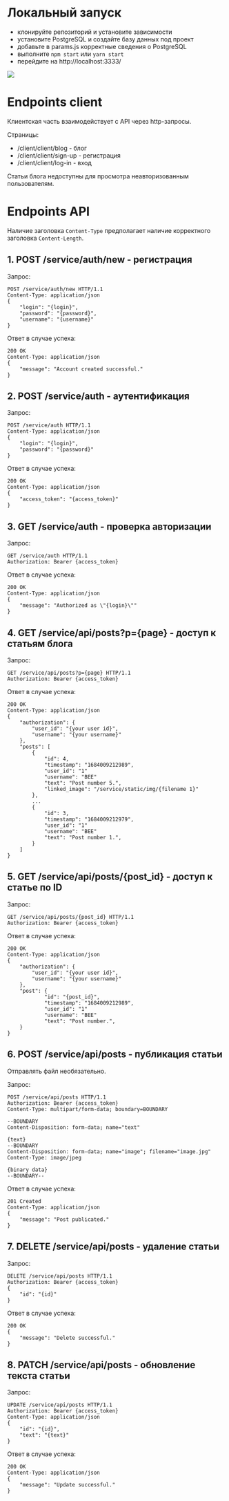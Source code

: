 # Локальный запуск

- клонируйте репозиторий и установите зависимости
- установите PostgreSQL и создайте базу данных под проект
- добавьте в params.js корректные сведения о PostgreSQL
- выполните `npm start` или `yarn start`
- перейдите на http://localhost:3333/

![](README/example.png)

# Endpoints client

Клиентская часть взаимодействует с API через http-запросы.

Страницы:
- /client/client/blog - блог
- /client/client/sign-up - регистрация
- /client/client/log-in - вход

Статьи блога недоступны для просмотра неавторизованным пользователям.

# Endpoints API

Наличие заголовка `Content-Type` предполагает наличие корректного заголовка `Content-Length`.

## 1. POST /service/auth/new - регистрация

Запрос:

```http
POST /service/auth/new HTTP/1.1
Content-Type: application/json
{
    "login": "{login}",
    "password": "{password}",
    "username": "{username}"
}
```

Ответ в случае успеха:

```http
200 OK
Content-Type: application/json
{
    "message": "Account created successful."
}
```

## 2. POST /service/auth - аутентификация

Запрос:

```http
POST /service/auth HTTP/1.1
Content-Type: application/json
{
    "login": "{login}",
    "password": "{password}"
}
```

Ответ в случае успеха:

```http
200 OK
Content-Type: application/json
{
    "access_token": "{access_token}"
}
```

## 3. GET /service/auth - проверка авторизации

Запрос:

```http
GET /service/auth HTTP/1.1
Authorization: Bearer {access_token}
```

Ответ в случае успеха:

```http
200 OK
Content-Type: application/json
{
    "message": "Authorized as \"{login}\""
}
```

## 4. GET /service/api/posts?p={page} - доступ к статьям блога

Запрос:

```http
GET /service/api/posts?p={page} HTTP/1.1
Authorization: Bearer {access_token}
```

Ответ в случае успеха:

```http
200 OK
Content-Type: application/json
{
    "authorization": {
        "user_id": "{your user id}",
        "username": "{your username}"
    },
    "posts": [
        {
            "id": 4,
            "timestamp": "1684009212989",
            "user_id": "1"
            "username": "BEE"
            "text": "Post number 5.",
            "linked_image": "/service/static/img/{filename 1}"
        },
        ...
        {
            "id": 3,
            "timestamp": "1684009212979",
            "user_id": "1"
            "username": "BEE"
            "text": "Post number 1.",
        }
    ]
}
```

## 5. GET /service/api/posts/{post_id} - доступ к статье по ID

Запрос:

```http
GET /service/api/posts/{post_id} HTTP/1.1
Authorization: Bearer {access_token}
```

Ответ в случае успеха:

```http
200 OK
Content-Type: application/json
{
    "authorization": {
        "user_id": "{your user id}",
        "username": "{your username}"
    },
    "post": {
            "id": "{post_id}",
            "timestamp": "1684009212989",
            "user_id": "1"
            "username": "BEE"
            "text": "Post number.",
    }
}
```

## 6. POST /service/api/posts - публикация статьи

Отправлять файл необязательно.

Запрос:

```http
POST /service/api/posts HTTP/1.1
Authorization: Bearer {access_token}
Content-Type: multipart/form-data; boundary=BOUNDARY

--BOUNDARY
Content-Disposition: form-data; name="text"

{text}
--BOUNDARY
Content-Disposition: form-data; name="image"; filename="image.jpg"
Content-Type: image/jpeg

{binary data}
--BOUNDARY--

```

Ответ в случае успеха:

```http
201 Created
Content-Type: application/json
{
    "message": "Post publicated."
}
```

## 7. DELETE /service/api/posts - удаление статьи

Запрос:

```http
DELETE /service/api/posts HTTP/1.1
Authorization: Bearer {access_token}
{
    "id": "{id}"
}
```

Ответ в случае успеха:

```http
200 OK
{
    "message": "Delete successful."
}
```

## 8. PATCH /service/api/posts - обновление текста статьи

Запрос:

```http
UPDATE /service/api/posts HTTP/1.1
Authorization: Bearer {access_token}
Content-Type: application/json
{
    "id": "{id}",
    "text": "{text}"
}
```

Ответ в случае успеха:

```http
200 OK
Content-Type: application/json
{
    "message": "Update successful."
}
```

